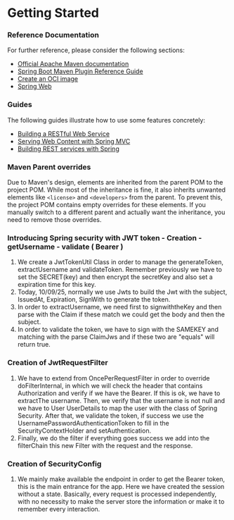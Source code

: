 # Getting Started

### Reference Documentation
For further reference, please consider the following sections:

* [Official Apache Maven documentation](https://maven.apache.org/guides/index.html)
* [Spring Boot Maven Plugin Reference Guide](https://docs.spring.io/spring-boot/3.5.3/maven-plugin)
* [Create an OCI image](https://docs.spring.io/spring-boot/3.5.3/maven-plugin/build-image.html)
* [Spring Web](https://docs.spring.io/spring-boot/3.5.3/reference/web/servlet.html)

### Guides
The following guides illustrate how to use some features concretely:

* [Building a RESTful Web Service](https://spring.io/guides/gs/rest-service/)
* [Serving Web Content with Spring MVC](https://spring.io/guides/gs/serving-web-content/)
* [Building REST services with Spring](https://spring.io/guides/tutorials/rest/)

### Maven Parent overrides

Due to Maven's design, elements are inherited from the parent POM to the project POM.
While most of the inheritance is fine, it also inherits unwanted elements like `<license>` and `<developers>` from the parent.
To prevent this, the project POM contains empty overrides for these elements.
If you manually switch to a different parent and actually want the inheritance, you need to remove those overrides.

### Introducing Spring security with JWT token - Creation - getUsername - validate ( Bearer ) 

1. We create a JwtTokenUtil Class in order to manage the generateToken, extractUsername and validateToken. Remember previously we have to set the SECRET(key) and then encrypt the secretKey and also set a expiration time for this key.
2. Today, 10/09/25, normally we use Jwts to build the Jwt with the subject, IssuedAt, Expiration, SignWith to generate the token.
3. In order to extractUsername, we need first to signwiththeKey and then parse with the Claim if these match we could get the body and then the subject.
4. In order to validate the token, we have to sign with the SAMEKEY and matching with the parse ClaimJws and if these two are "equals" will return true.

### Creation of JwtRequestFilter

1. We have to extend from OncePerRequestFilter in order to override doFilterInternal, in which we will check the header that contains Authorization and verify if we have the Bearer. If this is ok, we have to extractThe username. Then, we verify that the username is not null and we have to User UserDetails to map the user with the class of Spring Security. After that, we validate the token, if success we use the UsernamePasswordAuthenticationToken to fill in the SecurityContextHolder and setAuthentication.
2. Finally, we do the filter if everything goes success we add into the filterChain this new Filter with the request and the response.


### Creation of SecurityConfig

1. We mainly make available the endpoint in order to get the Bearer token, this is the main entrance for the app. Here we have created the session without a state. Basically, every request is processed independently, with no necessity to make the server store the information or make it to remember every interaction. 
